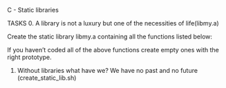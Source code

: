 C - Static libraries

TASKS
0. A library is not a luxury but one of the necessities of life(libmy.a)


Create the static library libmy.a containing all the functions listed below:

If you haven’t coded all of the above functions create empty ones with the right prototype.


1. Without libraries what have we? We have no past and no future (create_static_lib.sh)

